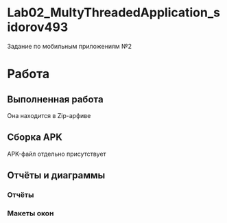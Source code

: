 # Lab02_MultyThreadedApplication_sidorov493
Задание по мобильным приложениям №2

# Работа
## Выполненная работа
Она находится в Zip-арфиве

## Сборка APK
APK-файл отдельно присутствует

## Отчёты и  диаграммы
### Отчёты
### Макеты окон

